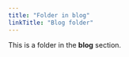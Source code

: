 ```yaml
---
title: "Folder in blog"
linkTitle: "Blog folder"
---
```



This is a folder in the **blog** section.